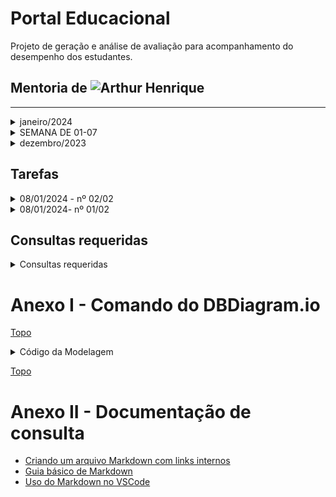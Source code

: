  <a id="topo"></a>
# Portal Educacional
Projeto de geração e análise de avaliação para acompanhamento do desempenho dos estudantes. 
 ## Mentoria de ![Arthur Henrique](https://github.com/artu-hnrq)

---
 
  <details> 
   <summary>janeiro/2024</summary>
    <DETAILS>
     <SUMMARY>SEMANA DE 29/01-04/02</SUMMARY>
    
  <details>
  <summary>- [ ] 30 - agendada</summary>
   
   - [x] Mentoria:
  </details>
  <details>
  <summary>- [ ] 29 - Agendada</summary>
   
   - [x] Mentoria:
   </details>
   </details>
    <DETAILS>
     <SUMMARY>SEMANA DE 22-28</SUMMARY>
    
  <details>
  <summary>- [ ] 26 - Agendada</summary>
   
   - [x] Mentoria:
   </details>
   
  <details>
  <summary>- [ ] 25 - Agendada</summary>
   
   - [x] Mentoria:
   </details>
  <details>
  <summary>- [ ] 23 - Agendada</summary>
   
   - [x] Mentoria:
   </details>
  <details>
  <summary>- [ ] 22 - Agendada</summary>
   
   - [x] Mentoria:
   </details>
   </details>
    <DETAILS>
     <SUMMARY>SEMANA DE 15-21</SUMMARY>
    
  <details>
  <summary>- [ ] 19 - Agendada</summary>
   
   - [x] Mentoria:
   </details>
  <details>
  <summary>- [ ] 18 - Agendada</summary>
   
   - [x] Mentoria:
   </details>
  <details>
  <summary>- [ ] 16 - Agendada</summary>
   
   - [x] Mentoria:
   </details>
  <details>
  <summary>- [ ] 15 - Agendada</summary>
   
   - [x] Mentoria:
   </details>
   </details>
   <DETAILS>
     <SUMMARY>SEMANA DE 08-14</SUMMARY>
    
  <details>
  <summary>- [ ] 12 - Agendada</summary>
   
   - [x] Mentoria:
   </details>
  <details>
  <summary>- [ ] 11 - Agendada</summary>
   
   - [ ] Mentoria: 11:30h
   - [ ] SQL(teste inciado): não concluído geração das tabelas e seus relacionamento. Muitos erros no SQL.
         
         <details>
         <summary>SQL: montando SQL para gerar banco<summary>
         -- Supabase AI is experimental and may produce incorrect answers
-- Always verify the output before executing

alter table turma
add column id_curso_fk bigint references curso;

alter table alocacao
add column id_disciplina_professor_fk bigint references disciplina_professor;

alter table alocacao
add column id_modulo_turma_fk bigint references modulo_turma;

alter table assunto
add column id_disciplina_fk bigint references disciplina;

alter table assunto_questao
add column id_assunto_fk bigint references assunto;

alter table assunto_questao
add column id_questao_fk bigint references questao;

alter table atividade
add column id_disciplina_fk bigint references disciplina;

alter table atividade_questao
add column id_atividade_fk bigint references atividade;

alter table atividade_questao
add column id_questao_fk bigint references questao;

alter table disciplina_professor
add column id_disciplina_fk bigint references disciplina;

alter table disciplina_professor
add column id_professor_fk bigint references auth.users;

alter table modulo
add column id_disciplina_fk bigint references disciplina;

alter table modulo
add column id_curso_fk bigint references curso;

alter table modulo_turma
add column id_turma_fk bigint references turma;

alter table modulo_turma
add column id_modulo_fk bigint references modulo;

alter table questao
add column id_alternativa_fk bigint references alternativa;

alter table resultado
add column id_estudante_fk bigint references auth.users;

alter table resultado
add column id_atividade_fk bigint references atividade;
         </details>
   - [ ] Gerar politicas: falta
        - [ ] tb_x: select, insert, update, delete 
   </details>
   <details>
     <summary> - [x] 10 - Supabase: Continuando o BD baseado na modelagem</summary>

   - [x] Mentoria: NÃO HOUVE. 
   - [x] Tabelas criadas[12 de 15]: alocacao, alternativa, assunto, atividade_questao, curso, modulo, professor_disciplina, questao, questao_assunto, turma, turma_modulo, questao.
   - [x] relacionamentos criados[13/18]:
        
        - [x] 01-alternativa.id -> questao.id_alternativa_fk
        - [x] 02-assunto.id -> assunto_questao.id_assunto_fk
        - [x] 03-atividade.id -> atividade_questao.id_atividade_fk
        - [x] 04-curso.id -> modulo.id_curso_fk
        - [x] 05-curso.id -> turma.id_curso_fk
        - [x] 06-dicplina.id -> assunto.id_disciplina_fk
        - [x] 07-dicplina.id -> modulo.id_disciplina_fk
        - [x] 08-modulo.id -> modulo_turma.id_modulo_fk
        - [x] 09-disciplina_professor.id -> alocacao.id_disciplina_professor_fk
        - [x] 10-questao.id -> atividade_questao.id_questao_fk
        - [x] 11-questao.id -> assunto_questao.id_questao_fk
        - [x] 12-turma.id -> modulo_turma.id_turma_fk
        - [x] 13-modulo_turma.id -> alocacao.id_modulo_turma_fk
   - [x] Conferência de quantidade de tabelas[15] e relacionamentos[18]
  
   </details>
   <details>
     <summary> - [x] 09 - Supabase: criando o BD baseado na modelagem</summary>
    
   - [x] Mentoria: realizada.
   - [x] Tabelas criadas[3 de 15]: auth.users, disciplina, resultado, professor_disciplina, atividade
   - [x] relacionamentos criados[05/18]: 
        - [x] 01-auth.users.id -> resultado.id_estudante_fk
        - [x] 02-auth.users.id -> prodessor_disciplina.id_professor_fk
        - [x] 03-disciplina.id -> atividade.id_disciplina_fk
        - [x] 04-disciplina.id -> disciplina_professor.id_disciplina_fk
        - [x] 05-atividade.id -> resultado.id_atividade_fk 
   </details>
        
  - [x] 08 - Migrar modelagem da ferramenta DrawSQL para dbdiagram.io
</DETAILS>
  <DETAILS>
 <SUMMARY>SEMANA DE 01-07</SUMMARY>
   
  - [x] 05 - Exportar as pessoas para a tabela auth.users
  - [x] 04 - Criação da Tabela Alocação para gerar histórico do curso
  - [x] 03 - Não houve mentoria
  - [x] 02 - Uso da ferramenta DrawSQL para geração da modelagem
</DETAILS>
</details>

<details> 
   <summary>dezembro/2023</summary>
 
   - [x] 29 - Modelagem física(rascunho) do BD da aplicação
</details>

 ## Tarefas

<details>
<summary>08/01/2024 - nº 02/02</summary>

 - [x] Migrar modelagem da ferramenta DrawSQL para dbdiagram.io
  *  - [x] Consultar ![documentação do DbDiagram.io](https://dbml.dbdiagram.io/docs/#index-settings)
     - [x] ![Vídeo sobre DBDiagram.io] (https://youtu.be/l_yTCfhFxdQ?si=Dp7_1063_-Auf_61)
  *  - [x] ![Modelagem DBDiagram.io concluida](https://dbdiagram.io/d/portal_educ-659c5f01ac844320ae7c62ae)
  *  - [x] Erros ou falhas corrigidas.
  *  - [x] [Código do Diagrama (abaixo)](#modelagemDBDiagram.io)
  *  - [x] [Documentação de Consulta](#doc) 
</details>

<details>
<summary>08/01/2024- nº 01/02</summary>

 - [x] Retirar as tabelas pessoas da modelagem (Fazendo as foreing keys que as apontavam apontarem para auth.users).
  *  - [x] Criada a Tabela auth.users[Obj.: Permissões de acesso as tabelas do banco de dados]
  *  - [x] Apagadas as Tabelas **Estudante** e **Professor** por não serem mais necessárias.
  *  - [x] ~~Feitas as relações (um para muitos) das Tabelas Estudantes e Professor para a Tabela auth.users~~
  *  - [X] Criadas as relações **auth.users.id -> Resultado.id_estudante_fk** e **auth.users.id-> Professor_disciplina.id_professor_fk**
  *  - [X] Recriadas as **Tabelas Alternativa** e **Tabela Curso**. 
 - [x] Sintetizar brevemente aprendizados em markdown num repositorio no github.
 - [x] Compartilhar acesso a esse repositório com artu-hnrq.
 
 - ![Modelagem do Banco de Dados no DrawSQL](https://drawsql.app/teams/dev-tst/diagrams/p-educ/embed)
## ~~Pendências~~
 - [x]  ~~Lembrete: DrawSQL permite apenas 15 tabelas~~
 - [x] ~~Tabela Alternativa deu lugar a Tabela Alocação~~
 - [x] ~~Tabela Curso deu lugar a Tabela auth.users(Tabela Pessoa)~~

</details>

## Consultas requeridas

<details>
<summary>Consultas requeridas</summary>
 
* Quais os **estudantes** fizeram a atividade? [Obj.: Saber a frequência do estudante nas atividades ao longo do tempo]
* Quais **estudantes** NÃO fizeram a atividade? [Obj.: ter lista de quais estão com pendências nas atividades]
* Quais **estudantes**  - QUE FIZERAM - não obteram nota acima de 6? [Obj.: quem apresenta dificuldade - estatística]
* Quais **estudantes** (RE)FIZERAM as novas atividades sugeridas pelo portal? [Obj.: quem foi persistente?]
* Quais **estudantes** tiraram 10. [Obj.: destacar o empenho].
* Relação decrescente das **questões(assuntos)** mais erradas [Obj.: saber onde a turma mais errou].
* Relação crescente dos **estudantes** com maior nota na atividade [Obj.: criar classificação por atividade]
* Relação crescente dos **estudantes** com maiores médias. [Obj.: criar classificação geral]
* Relação dos **estudantes** que mais acessaram ao portal [Obj.: criar classificação]
* Quantas **questões** tenho de cada assunto? [Obj.: gerenciar o excesso ou a falta de perguntas sobre o assunto]
* Quais são os **professores** estão na turma?
* Quais as **disciplinas** da turma?
* Quais **professores ministram(ou ministraram) as disciplinas** na turma?
* Quais as **notas do estudante** no módulo?
* Qual a **média final** do estudante no módulo?
* 
</details>

  <a id="modelagemDBDiagram.io"></a>
# Anexo I - Comando do DBDiagram.io
[Topo](#topo)

<details>
<summary>Código da Modelagem</summary>
 
```
// Use DBML to define your database structure
// Docs: https://dbml.dbdiagram.io/docs

Table auth.users {
  id integer [primary key]
  nome varchar
  email varchar
  telefone varchar
  login varchar
  senha varchar 
}

Table resultado {
  id integer [primary key]
  id_estudante_fk integer [ref:> auth.users.id]
  id_atividade_fk integer [ref:> atividade.id]
  nrAcessos integer
  data timestamp
  acertos integer
  erros integer
  percentual float
  }

Table disciplina {
  id integer [primary key]
  nome varchar
  sigla varchar
}

Table modulo {
  id integer [primary key]
  id_disciplina_fk integer [ref:>  disciplina.id]
  id_curso_fk integer [ref:> curso.id]
}

Table atividade{
  id integer [primary key]
  id_disciplina_fk integer [ref:> disciplina.id]
  sigla varchar
  tipo varchar
}

Table assunto {
  id integer [primary key]
  id_disciplina_fk integer [ref:>  disciplina.id]
  objetivo varchar
  explicacao varchar
  exemplo varchar
}

Table curso {
  id integer [primary key]
  nome varchar
  sigla varchar
}

Table professor_disciplina {
  id integer [primary key]
  id_disciplina_fk integer [ref:> disciplina.id]
  id_professor_fk integer [ref:>  auth.users.id]
}

Table alocacao {
  id integer [primary key]
  id_profesor_disciplina_fk integer [ref:>  professor_disciplina.id]
  id_turma_modulo_fk integer [ref:>  turma_modulo.id]
}

Table turma_modulo {
  id integer [primary key]
  id_turma_fk integer [ref:> turma.id]
  id_modulo_fk integer [ref:> modulo.id]
  semestre integer
}
Table turma {
  id integer [primary key]
  id_curso_fk integer [ref:> curso.id]
  sigla varchar
}

Table atividade_questao {
  id integer [primary key]
  id_atividade_fk integer [ref:> atividade.id]
  id_questao_fk integer [ref:> questao.id]
}

Table questao_assunto {
  id integer [primary key]
  id_assunto_fk integer [ref:> assunto.id]
  id_questao_fk integer [ref:> questao.id]
}

Table questao {
  id integer [primary key]
  id_alternativa_fk integer [ref:> alternativa.id]
  enunciado varchar
  gabarito varchar
}

Table alternativa {
  id integer [primary key]
  alternativa varchar
}
```
</details>

[Topo](#topo)

 <a id="doc"></a>

# Anexo II - Documentação de consulta

* [Criando um arquivo Markdown com links internos](https://medium.com/thiagogmta/criando-um-arquivo-markdown-com-links-internos-3ad5da825ccd)
* [Guia básico de Markdown](https://docs.pipz.com/central-de-ajuda/learning-center/guia-basico-de-markdown#open)
* [Uso do Markdown no VSCode](https://dev.to/azure/escrita-eficiente-de-artigos-com-vscode-1am4#:~:text=Escrevendo%20Arquivos%20Markdown,markdown%20ou%20md%20e%20pronto!)
